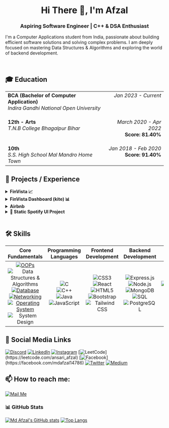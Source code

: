 <div align="center">
  <h1>Hi There 👋, I'm Afzal</h1>
  <h3>Aspiring Software Engineer | C++ & DSA Enthusiast</h3>
</div>


I'm a Computer Applications student from India, passionate about building efficient software solutions and solving complex problems. I am deeply focused on mastering Data Structures & Algorithms and exploring the world of backend development.

<br>

## 🎓 Education

<table width="85%" border="0">
  <tbody>
    <tr>
      <td align="left" valign="top">
        <strong>BCA (Bachelor of Computer Application)</strong><br>
        <em>Indira Gandhi National Open University</em>
      </td>
      <td align="right" valign="top">
        <em>Jan 2023 - Current</em>
      </td>
    </tr>
    <tr>
      <td align="left" valign="top" style="padding-top: 20px;">
        <strong>12th - Arts</strong><br>
        <em>T.N.B College Bhagalpur Bihar</em>
      </td>
      <td align="right" valign="top" style="padding-top: 20px;">
        <em>March 2020 - Apr 2022</em><br>
        <strong>Score: 81.40%</strong>
      </td>
    </tr>
    <tr>
      <td align="left" valign="top" style="padding-top: 20px;">
        <strong>10th</strong><br>
        <em>S.S. High School Mal Mandro Home Town</em>
      </td>
      <td align="right" valign="top" style="padding-top: 20px;">
        <em>Jan 2018 - Feb 2020</em><br>
        <strong>Score: 91.40%</strong>
      </td>
    </tr>
  </tbody>
</table>

## 🚀 Projects / Experience

<details>
  <summary><b>FinVista 📈</b></summary>
  <br>
  <em>Aug 2025 To Sept 2025</em>
  <p><b>FinVista</b> is a meticulously crafted web application that emulates the sophisticated and clean user interface of leading <b>financial technology (fintech)</b> platforms. This project is a hands-on demonstration of my <b>full-stack development</b> capabilities, focusing on a <b><i>multi-layered authentication flow, real-time data handling, and a high-fidelity, dynamic user experience.</i></b></p>
</p>

  <b>Technologies Used :</b> &nbsp;
  <br>
  <b>Frontend</b> <br>
  <ul>
    <li><b>ReactJS</b> : The core of the application's user interface, leveraging a component-based architecture for modular, reusable, and scalable code.</li>  
    <li><b>Bootstrap</b> : Utilized for its powerful responsive grid system and pre-built components, ensuring a visually consistent and mobile-friendly design.</li>  
    <li><b>Tailwind CSS : </b>Used for advanced, utility-first styling to achieve a polished, pixel-perfect look that mirrors industry-standard designs.</li>
    <li><b>JavaScript : </b>Powers all interactive elements and dynamic content, providing a smooth and engaging user experience.</li>
  </ul>

  <b>Backend</b>  
  <ul>
    <li><b>Node.js : </b> The JavaScript runtime environment that provides a scalable and high-performance backend.</li>
    <li><b>Express.js : </b> A minimal and flexible Node.js web application framework used to build robust API endpoints and manage server-side logic.</li>
    <li><b>MongoDB : </b> A powerful NoSQL database used for flexible and scalable data storage, including user profiles, watchlists, and other application data.</li>
    <li><b>Mongoose : </b> An Object Data Modeling (ODM) library for MongoDB and Node.js, providing a straightforward way to interact with the database.</li>
    <li><b>Firebase Authentication : </b> A highly secure and easy-to-use authentication service that handles the critical SMS and email OTP verification steps, ensuring a robust and reliable user sign-in process.</li>
    <li><b>Redis DB : </b> An in-memory data store used for caching and managing short-lived data, such as OTPs and temporary session tokens, significantly improving authentication speed and overall performance.</li>
  </ul>
  <br>
  <a href="https://finvista-trading-frontend.onrender.com/" target="_blank">View Live</a>
  <br>
  <a href="https://github.com/Afzal14786/Trading-Platform" target="_blank">View Project Repository</a>
</details>

<!-- dashboard -->

<details>
  <summary><b>FinVista Dashboard (kite) 📊</b></summary>
  <br>
  <em>Aug 2025 To Sept 2025</em>
  <p><b>The Finvista Dashboard</b> is a dynamic, user-centric web application designed to provide a comprehensive overview of <i>financial markets</i> and <b>personal investment performance.</b> Built as a core component of a <b>MERN-stack trading platform</b>, the dashboard is a web based application that connects to a the backend to deliver <b>real-time stock data, manage user holdings, and provide a secure, personalized environment for financial tracking.</b> Its intuitive design focuses on <b>clarity and accessibility</b>, making complex financial data easy to understand and interact with.</p>
</p>

  <b>Technologies Used :</b> &nbsp;
  <br>
  <b>Frontend (Dashboard)</b> <br>
  <ul>
    <li><b>ReactJS</b> : Component-based UI.</li>  
    <li><b>Tailwind CSS</b> : Utility-first styling</li>  
    <li><b>Chart.js : </b>Interactive stock charts.</li>
    <li><b>Axios : </b>API communication with backend.</li>
  </ul>

  <b>Backend</b>  
  <ul>
    <li><b>Node.js : </b> The JavaScript runtime environment that provides a scalable and high-performance backend.</li>
    <li><b>Express.js : </b> A minimal and flexible Node.js web application framework used to build robust API endpoints and manage server-side logic.</li>
    <li><b>MongoDB : </b> A powerful NoSQL database used for flexible and scalable data storage, including user profiles, watchlists, and other application data.</li>
    <li><b>Mongoose : </b> An Object Data Modeling (ODM) library for MongoDB and Node.js, providing a straightforward way to interact with the database.</li>
    <li><b>Firebase Authentication : </b> A highly secure and easy-to-use authentication service that handles the critical SMS and email OTP verification steps, ensuring a robust and reliable user sign-in process.</li>
    <li><b>Redis DB : </b> An in-memory data store used for caching and managing short-lived data, such as OTPs and temporary session tokens, significantly improving authentication speed and overall performance.</li>
  </ul>
  <br>
  <a href="https://finvista-trading-dashboard.onrender.com/" target="_blank">View Live</a>
  <br>
  <a href="https://github.com/Afzal14786/trading-dashboard" target="_blank">View Project Repository</a>
</details>

<!-- dashboard end -->

<details>
  <summary><b>Airbnb</b></summary>
  <br>
  <em>Apr 2025 to Apr 2025</em>
  <p>A complete MERN-stack inspired web application that mimics the core functionality of a vacation rental marketplace like Airbnb. This project features a robust RESTful API built with Node.js/Express and a dynamic, server-rendered front-end using EJS. Key features include user authentication, full CRUD operations for property listings, and the ability for users to post reviews.
</p>
  <b>Technologies Used :</b> &nbsp;<b><i> ReactJS, expressJS, mongoDB, ejs, HTML5, CSS3, JavaScript</i></b>
  <br>
  <a href="https://github.com/Afzal14786/Airbnb" target="_blank">View Project</a>
</details>

<details>
  <summary><b>🎵 Static Spotify UI Project</b></summary>
  <br>
  <em>Feb 2025 to Mid Feb-2025</em>
  <p>This is a static front-end project that visually recreates the user interface of the Spotify web player. Built using only HTML5 and CSS3, the goal was to precisely replicate a complex, real-world layout and practice advanced styling techniques.</p>
  <b>Technologies Used :</b> &nbsp;<b><i> HTML, CSS</i></b>
  <br>
  <a href="https://github.com/Afzal14786/Spotify-Clone" target="_blank">View Project</a>
</details>

<br>

## 🛠️ Skills

| Core Fundamentals | Programming Languages | Frontend Development | Backend Development | DevOps |
| :---: | :---: | :---: | :---: | :---: |
| [![OOPs](https://img.shields.io/badge/OOPs-%23F89820.svg?style=plastic&logo=java&logoColor=white)](https://www.java.com/) <br> ![Data Structures & Algorithms](https://img.shields.io/badge/DSA-%23323330.svg?style=plastic&logo=c&logoColor=%23A8B9CC) <br> [![Database](https://img.shields.io/badge/Database-%23336791.svg?style=plastic&logo=postgresql&logoColor=white)](https://www.postgresql.org/) <br> [![Networking](https://img.shields.io/badge/Networking-%23009688.svg?style=plastic&logo=cisco&logoColor=white)](https://www.cisco.com/) <br> [![Operating System](https://img.shields.io/badge/Operating%20System-%234A4A4A.svg?style=plastic&logo=linux&logoColor=white)](https://www.linux.org/) <br> ![System Design](https://img.shields.io/badge/System%20Design-%23323330.svg?style=plastic&logo=google&logoColor=%234285F4) | ![C](https://img.shields.io/badge/C-%23323330.svg?style=plastic&logo=c&logoColor=%23A8B9CC) <br> ![C++](https://img.shields.io/badge/C++-%23323330.svg?style=plastic&logo=c%2B%2B&logoColor=%2300599C) <br> ![Java](https://img.shields.io/badge/Java-%23323330.svg?style=plastic&logo=openjdk&logoColor=%23ED8B00) <br> ![JavaScript](https://img.shields.io/badge/JavaScript-%23323330.svg?style=plastic&logo=javascript&logoColor=%23F7DF1E) | ![CSS3](https://img.shields.io/badge/CSS3-%23323330.svg?style=plastic&logo=css3&logoColor=%231572B6) <br> ![React](https://img.shields.io/badge/React-%23323330.svg?style=plastic&logo=react&logoColor=%2361DAFB) <br> ![HTML5](https://img.shields.io/badge/HTML5-%23323330.svg?style=plastic&logo=html5&logoColor=%23E34F26) <br> ![Bootstrap](https://img.shields.io/badge/Bootstrap-%23323330.svg?style=plastic&logo=bootstrap&logoColor=%237952B3) <br> ![Tailwind CSS](https://img.shields.io/badge/Tailwind%20CSS-%23323330.svg?style=plastic&logo=tailwindcss&logoColor=%2306B6D4) | ![Express.js](https://img.shields.io/badge/Express.js-%23323330.svg?style=plastic&logo=express&logoColor=white) <br> ![Node.js](https://img.shields.io/badge/Node.js-%23323330.svg?style=plastic&logo=node.js&logoColor=%23339933) <br> ![MongoDB](https://img.shields.io/badge/MongoDB-%23323330.svg?style=plastic&logo=mongodb&logoColor=%2347A248) <br> ![SQL](https://img.shields.io/badge/SQL-%23323330.svg?style=plastic&logo=postgresql&logoColor=%234169E1) <br> ![PostgreSQL](https://img.shields.io/badge/PostgreSQL-%23323330.svg?style=plastic&logo=postgresql&logoColor=%234169E1) | ![Kubernetes](https://img.shields.io/badge/Kubernetes-%23323330.svg?style=plastic&logo=kubernetes&logoColor=%23326CE5) <br> ![Docker](https://img.shields.io/badge/Docker-%23323330.svg?style=plastic&logo=docker&logoColor=%232496ED) <br> ![CI/CD](https://img.shields.io/badge/CI/CD-%23323330.svg?style=plastic&logo=githubactions&logoColor=%232088FF) |


## 🔗 Social Media Links

[![Discord](https://img.shields.io/badge/Discord-%237289DA.svg?logo=discord&logoColor=white)](https://discord.gg/mdafzal14786)
[![LinkedIn](https://img.shields.io/badge/LinkedIn-%230077B5.svg?logo=linkedin&logoColor=white)](https://linkedin.com/in/mdafzal14786)
[![Instagram](https://img.shields.io/badge/Instagram-%23E4405F.svg?logo=instagram&logoColor=white)](https://instagram.com/mdafzal14786)
[![LeetCode](https://img.shields.io/badge/LeetCode-FFA116.svg?logo=leetcode&logoColor=black")](https://leetcode.com/ansari_afzal)
[![Facebook](https://img.shields.io/badge/Facebook-%231877F2.svg?logo=facebook&logoColor=white")](https://facebook.com/mdafzal14786)
[![Twitter](https://img.shields.io/badge/Twitter-%231DA1F2.svg?logo=twitter&logoColor=white)](https://twitter.com/mdafzal14786)
[![Medium](https://img.shields.io/badge/Medium-12100E.svg?logo=medium&logoColor=white)](https://medium.com/@mdafzal14786)

## 📫 How to reach me:

 [![Mail Me](https://img.shields.io/badge/Contact-blue?style=social&logo=gmail)](mailto:mdafzal14777@gmail.com)  

### 📊 GitHub Stats

[![Md Afzal's GitHub stats](https://github-readme-stats.vercel.app/api?username=Afzal14786&show_icons=true&theme=radical)](https://github.com/Afzal14786)
[![Top Langs](https://github-readme-stats.vercel.app/api/top-langs/?username=Afzal14786&layout=compact&theme=vision-friendly-dark)](https://github.com/Afzal14786)

